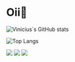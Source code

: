 <h1>Oii👋</h1> 

<!--
**viniciusmarchioni/viniciusmarchioni** is a ✨ _special_ ✨ repository because its `README.md` (this file) appears on your GitHub profile.

Here are some ideas to get you started:

- 🔭 I’m currently working on ...
- 🌱 I’m currently learning ...
- 👯 I’m looking to collaborate on ...
- 🤔 I’m looking for help with ...
- 💬 Ask me about ...
- 📫 How to reach me: ...
- 😄 Pronouns: ...
- ⚡ Fun fact: ...
-->

![Vinicius`s GitHub stats](https://github-readme-stats.vercel.app/api?username=viniciusmarchioni&show_icons=true&theme=dracula)
 
![Top Langs](https://github-readme-stats.vercel.app/api/top-langs/?username=viniciusmarchioni&langs_count=8&theme=dracula)

<div> 
  <a href="https://instagram.com/viniciusmarchioni" target="_blank"><img src="https://img.shields.io/badge/-Instagram-%23E4405F?style=for-the-badge&logo=instagram&logoColor=white" target="_blank"></a>
  <a href="https://discord.gg/vinicinhus" target="_blank"><img src="https://img.shields.io/badge/Discord-7289DA?style=for-the-badge&logo=discord&logoColor=white" target="_blank"></a> 
  <a href="https://www.linkedin.com/in/viniciusmarchioni" target="_blank"><img src="https://img.shields.io/badge/-LinkedIn-%230077B5?style=for-the-badge&logo=linkedin&logoColor=white" target="_blank"></a> 
</div>
